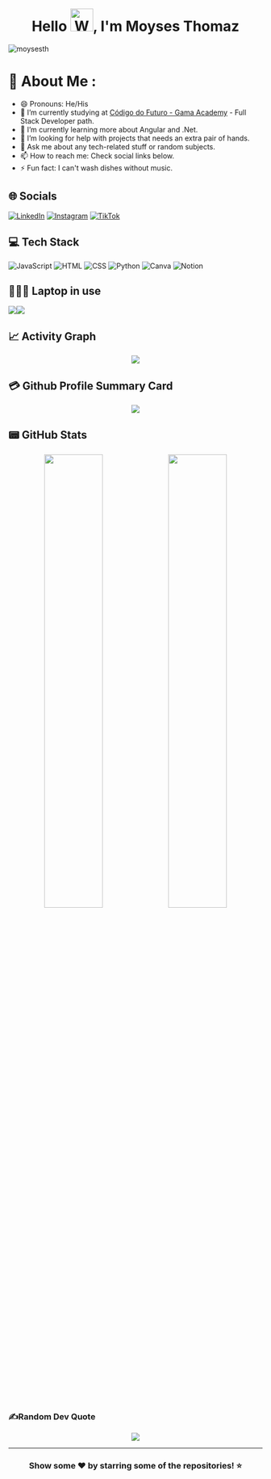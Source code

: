 <h1 align="center"> Hello <img src="https://raw.githubusercontent.com/nixin72/nixin72/master/wave.gif" 
         alt="Waving hand animated gif"
         height="45"
         width="45" />, I'm Moyses Thomaz</h1>

<p align="left"> <img src="https://komarev.com/ghpvc/?username=moysesth&label=Views&color=blue&style=plastic&style=for-the-badge" alt="moysesth" /> </p>

# 💫 About Me :
- 😄 Pronouns: He/His
- 🔭 I’m currently studying at [Código do Futuro - Gama Academy](https://codigodofuturo.corporate.gama.academy/) - Full Stack Developer path.
- 🌱 I’m currently learning more about Angular and .Net.
- 🤔 I’m looking for help with projects that needs an extra pair of hands.
- 💬 Ask me about any tech-related stuff or random subjects.
- 📫 How to reach me: Check social links below.
- ⚡ Fun fact: I can't wash dishes without music.

## 🌐 Socials
[![LinkedIn](https://img.shields.io/badge/LinkedIn-0077B5?style=for-the-badge&logo=linkedin&logoColor=white)](https://linkedin.com/in/moysesthomaz) [![Instagram](https://img.shields.io/badge/Instagram-E4405F?style=for-the-badge&logo=instagram&logoColor=white)](https://instagram.com/moytath)  [![TikTok](https://img.shields.io/badge/tiktok-12100E?style=for-the-badge&logo=tiktok&logoColor=white)](https://www.tiktok.com/@moytath)

## 💻 Tech Stack
![JavaScript](https://img.shields.io/badge/javascript-%23323330.svg?style=for-the-badge&logo=javascript&logoColor=%23F7DF1E) ![HTML](https://img.shields.io/badge/HTML-239120?style=for-the-badge&logo=html5&logoColor=white) ![CSS](https://img.shields.io/badge/CSS-239120?&style=for-the-badge&logo=css3&logoColor=white) ![Python](https://img.shields.io/badge/python-3670A0?style=for-the-badge&logo=python&logoColor=ffdd54)  ![Canva](https://img.shields.io/badge/Canva-%2300C4CC.svg?style=for-the-badge&logo=Canva&logoColor=white) 	  ![Notion](https://img.shields.io/badge/Notion-%23000000.svg?style=for-the-badge&logo=notion&logoColor=white)

## 👨🏻‍💻 Laptop in use
<img src="https://img.shields.io/badge/ASUS-ROG_Strix-333333?style=for-the-badge&logo=asus&logoColor=white"/><img src="https://img.shields.io/badge/Win10-000000?style=for-the-badge&logo=windows&logoColor=white"/>


## 📈 Activity Graph
<p align="center">
	<img src="https://activity-graph.herokuapp.com/graph?username=moysesth&theme=github"/>
</p>

## 💳 Github Profile Summary Card
<p align="center">
  <img src="https://github-profile-summary-cards.vercel.app/api/cards/profile-details?username=moysesth&theme=moonlight"/>
</p>

## 📟 GitHub Stats
<p align="center">
	<img width="48%" src="https://github-readme-stats.vercel.app/api?username=moysesth&show_icons=true&theme=onedark" />
	<img width="48%" src="https://github-readme-streak-stats.herokuapp.com/?user=moysesth&theme=onedark" />
</p>

### ✍️Random Dev Quote

<div align="center">

![](https://quotes-github-readme.vercel.app/api?type=horizontal&theme=dark)

</div>

---

<div align="center">

### Show some ❤️ by starring some of the repositories! ⭐

</div>
